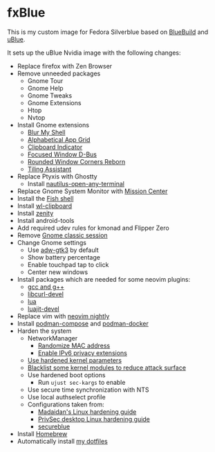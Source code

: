# fxBlue

This is my custom image for Fedora Silverblue based on [BlueBuild](https://blue-build.org/) and [uBlue](https://universal-blue.org).

It sets up the uBlue Nvidia image with the following changes:

- Replace firefox with Zen Browser
- Remove unneeded packages
    - Gnome Tour
    - Gnome Help
    - Gnome Tweaks
    - Gnome Extensions
    - Htop
    - Nvtop
- Install Gnome extensions
    - [Blur My Shell](https://github.com/aunetx/blur-my-shell)
    - [Alphabetical App Grid](https://github.com/stuarthayhurst/alphabetical-grid-extension)
    - [Clipboard Indicator](https://github.com/Tudmotu/gnome-shell-extension-clipboard-indicator)
    - [Focused Window D-Bus](https://github.com/flexagoon/focused-window-dbus)
    - [Rounded Window Corners Reborn](https://github.com/flexagoon/rounded-window-corners)
    - [Tiling Assistant](https://github.com/Leleat/Tiling-Assistant)
- Replace Ptyxis with Ghostty
    - Install [nautilus-open-any-terminal](https://github.com/Stunkymonkey/nautilus-open-any-terminal)
- Replace Gnome System Monitor with [Mission Center](https://missioncenter.io/)
- Install the [Fish shell](https://fishshell.com/)
- Install [wl-clipboard](https://github.com/bugaevc/wl-clipboard)
- Install [zenity](https://help.gnome.org/users/zenity/stable/)
- Install android-tools
- Add required udev rules for kmonad and Flipper Zero
- Remove [Gnome classic session](https://docs.redhat.com/en/documentation/red_hat_enterprise_linux/7/html/desktop_migration_and_administration_guide/what-is-gnome-classic)
- Change Gnome settings
  - Use [adw-gtk3](https://github.com/lassekongo83/adw-gtk3) by default
  - Show battery percentage
  - Enable touchpad tap to click
  - Center new windows
- Install packages which are needed for some neovim plugins:
  - [gcc and g++](https://gcc.gnu.org/)
  - [libcurl-devel](https://packages.fedoraproject.org/pkgs/curl/libcurl-devel/)
  - [lua](https://lua.org/)
  - [luajit-devel](https://packages.fedoraproject.org/pkgs/luajit/luajit-devel/)
- Replace vim with [neovim nightly](https://github.com/neovim/neovim/tree/nightly)
- Install [podman-compose](https://docs.podman.io/en/v5.1.1/markdown/podman-compose.1.html) and [podman-docker](https://podman.io/)
- Harden the system
    - NetworkManager
        - [Randomize MAC address](https://github.com/flexagoon/fxblue/blob/main/config/files/usr/etc/NetworkManager/conf.d/99-random-mac.conf)
        - [Enable IPv6 privacy extensions](https://github.com/flexagoon/fxblue/blob/main/config/files/usr/etc/NetworkManager/conf.d/99-ipv6-privacy.conf)
    - [Use hardened kernel parameters](https://github.com/flexagoon/fxblue/blob/main/config/files/usr/etc/sysctl.d/90-hardening.conf)
    - [Blacklist some kernel modules to reduce attack surface](https://github.com/flexagoon/fxblue/blob/main/config/files/usr/etc/modprobe.d/blacklist.conf)
    - Use hardened boot options
        - Run `ujust sec-kargs` to enable
    - Use secure time synchronization with NTS
    - Use local authselect profile
    - Configurations taken from:
        - [Madaidan's Linux hardening guide](https://madaidans-insecurities.github.io/guides/linux-hardening.html)
        - [PrivSec desktop Linux hardening guide](https://privsec.dev/posts/linux/desktop-linux-hardening)
        - [secureblue](https://github.com/secureblue/secureblue)
- Install [Homebrew](https://brew.sh/)
- Automatically install [my dotfiles](https://github.com/flexagoon/dotfiles)
